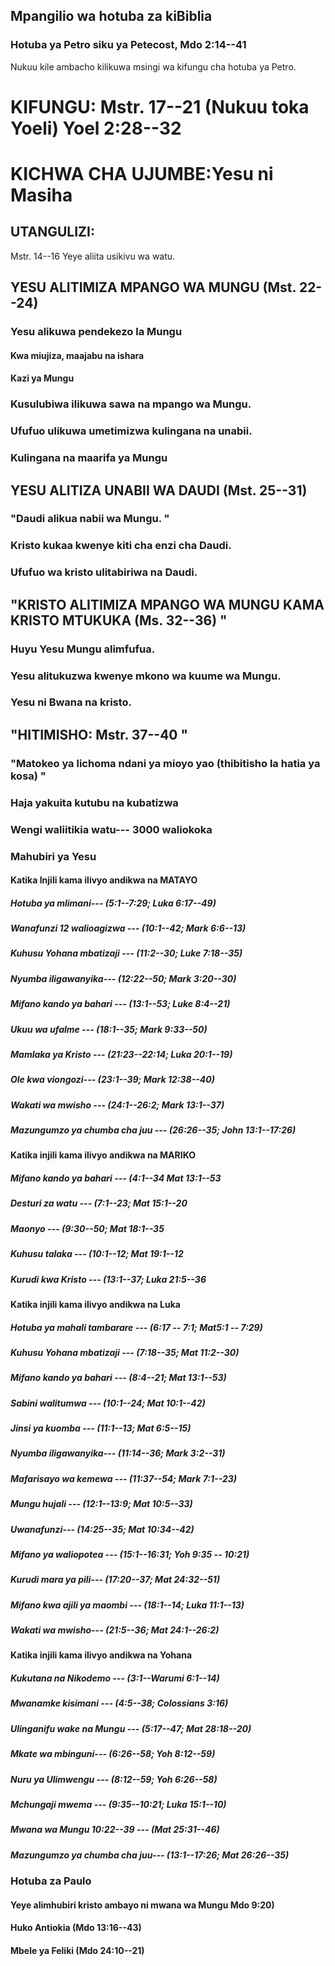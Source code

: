 ## Mpangilio wa hotuba za kiBiblia

### Hotuba ya Petro siku ya Petecost, Mdo 2:14--41

Nukuu kile ambacho kilikuwa msingi wa kifungu cha hotuba ya Petro.

# KIFUNGU: Mstr. 17--21 (Nukuu toka Yoeli) Yoel 2:28--32

# KICHWA CHA UJUMBE:Yesu ni Masiha

## UTANGULIZI:

Mstr. 14--16 Yeye aliita usikivu wa watu.

## YESU ALITIMIZA MPANGO WA MUNGU (Mst. 22--24)

### Yesu alikuwa pendekezo la Mungu

#### Kwa miujiza, maajabu na ishara

#### Kazi ya Mungu

### Kusulubiwa ilikuwa sawa na mpango wa Mungu.

### Ufufuo ulikuwa umetimizwa kulingana na unabii.

### Kulingana na maarifa ya Mungu

## YESU ALITIZA UNABII WA DAUDI (Mst. 25--31)

### "Daudi alikua nabii wa Mungu. "

### Kristo kukaa kwenye kiti cha enzi cha Daudi.

### Ufufuo wa kristo ulitabiriwa na Daudi.

## "KRISTO ALITIMIZA MPANGO WA MUNGU KAMA KRISTO MTUKUKA (Ms. 32--36) "

### Huyu Yesu Mungu alimfufua.

### Yesu alitukuzwa kwenye mkono wa kuume wa Mungu.

### Yesu ni Bwana na kristo.

## "HITIMISHO: Mstr. 37--40 "

### "Matokeo ya lichoma ndani ya mioyo yao (thibitisho la hatia ya kosa) "

### Haja yakuita kutubu na kubatizwa

### Wengi waliitikia watu--- 3000 waliokoka

### Mahubiri ya Yesu

#### Katika Injili kama ilivyo andikwa na MATAYO

##### Hotuba ya mlimani--- (5:1--7:29; Luka 6:17--49)

##### Wanafunzi 12 walioagizwa --- (10:1--42; Mark 6:6--13)

##### Kuhusu Yohana mbatizaji --- (11:2--30; Luke 7:18--35)

##### Nyumba iligawanyika--- (12:22--50; Mark 3:20--30)

##### Mifano kando ya bahari --- (13:1--53; Luke 8:4--21)

##### Ukuu wa ufalme --- (18:1--35; Mark 9:33--50)

##### Mamlaka ya Kristo --- (21:23--22:14; Luka 20:1--19)

##### Ole kwa viongozi--- (23:1--39; Mark 12:38--40)

##### Wakati wa mwisho --- (24:1--26:2; Mark 13:1--37)

##### Mazungumzo ya chumba cha juu --- (26:26--35; John 13:1--17:26)

#### Katika injili kama ilivyo andikwa na MARIKO

##### Mifano kando ya bahari --- (4:1--34 Mat 13:1--53

##### Desturi za watu --- (7:1--23; Mat 15:1--20

##### Maonyo --- (9:30--50; Mat 18:1--35

##### Kuhusu talaka --- (10:1--12; Mat 19:1--12

##### Kurudi kwa Kristo --- (13:1--37; Luka 21:5--36

#### Katika injili kama ilivyo andikwa na Luka

##### Hotuba ya mahali tambarare --- (6:17 -- 7:1; Mat5:1 -- 7:29)

##### Kuhusu Yohana mbatizaji --- (7:18--35; Mat 11:2--30)

##### Mifano kando ya bahari --- (8:4--21; Mat 13:1--53)

##### Sabini walitumwa --- (10:1--24; Mat 10:1--42)

##### Jinsi ya kuomba --- (11:1--13; Mat 6:5--15)

##### Nyumba iligawanyika--- (11:14--36; Mark 3:2--31)

##### Mafarisayo wa kemewa --- (11:37--54; Mark 7:1--23)

##### Mungu hujali --- (12:1--13:9; Mat 10:5--33)

##### Uwanafunzi--- (14:25--35; Mat 10:34--42)

##### Mifano ya waliopotea --- (15:1--16:31; Yoh 9:35 -- 10:21)

##### Kurudi mara ya pili--- (17:20--37; Mat 24:32--51)

##### Mifano kwa ajili ya maombi --- (18:1--14; Luka 11:1--13)

##### Wakati wa mwisho--- (21:5--36; Mat 24:1--26:2)

#### Katika injili kama ilivyo andikwa na Yohana

##### Kukutana na Nikodemo --- (3:1--Warumi 6:1--14)

##### Mwanamke kisimani --- (4:5--38; Colossians 3:16)

##### Ulinganifu wake na Mungu --- (5:17--47; Mat 28:18--20)

##### Mkate wa mbinguni--- (6:26--58; Yoh 8:12--59)

##### Nuru ya Ulimwengu --- (8:12--59; Yoh 6:26--58)

##### Mchungaji mwema --- (9:35--10:21; Luka 15:1--10)

##### Mwana wa Mungu 10:22--39 --- (Mat 25:31--46)

##### Mazungumzo ya chumba cha juu--- (13:1--17:26; Mat 26:26--35)

### Hotuba za Paulo

#### Yeye alimhubiri kristo ambayo ni mwana wa Mungu Mdo 9:20)

#### Huko Antiokia (Mdo 13:16--43)

#### Mbele ya Feliki (Mdo 24:10--21)

